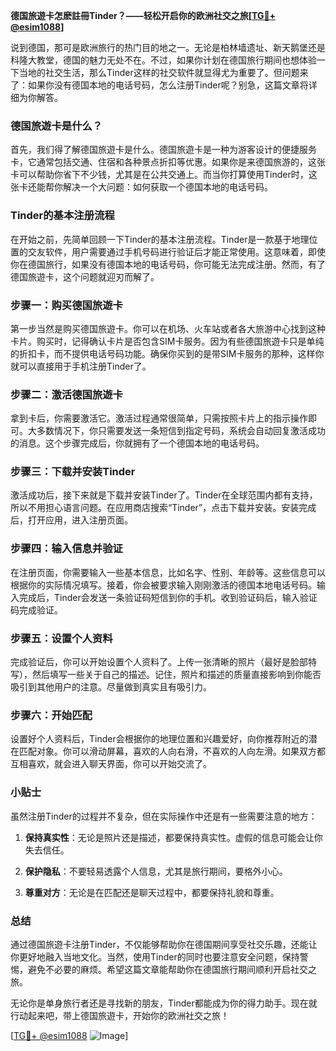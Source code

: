 **德国旅遊卡怎麽註冊Tinder？——轻松开启你的欧洲社交之旅[[TG💪+ @esim1088](https://t.me/s/esim1088)]**

说到德国，那可是欧洲旅行的热门目的地之一。无论是柏林墙遗址、新天鹅堡还是科隆大教堂，德国的魅力无处不在。不过，如果你计划在德国旅行期间也想体验一下当地的社交生活，那么Tinder这样的社交软件就显得尤为重要了。但问题来了：如果你没有德国本地的电话号码，怎么注册Tinder呢？别急，这篇文章将详细为你解答。

### 德国旅遊卡是什么？

首先，我们得了解德国旅遊卡是什么。德国旅遊卡是一种为游客设计的便捷服务卡，它通常包括交通、住宿和各种景点折扣等优惠。如果你是来德国旅游的，这张卡可以帮助你省下不少钱，尤其是在公共交通上。而当你打算使用Tinder时，这张卡还能帮你解决一个大问题：如何获取一个德国本地的电话号码。

### Tinder的基本注册流程

在开始之前，先简单回顾一下Tinder的基本注册流程。Tinder是一款基于地理位置的交友软件，用户需要通过手机号码进行验证后才能正常使用。这意味着，即使你在德国旅行，如果没有德国本地的电话号码，你可能无法完成注册。然而，有了德国旅遊卡，这个问题就迎刃而解了。

### 步骤一：购买德国旅遊卡

第一步当然是购买德国旅遊卡。你可以在机场、火车站或者各大旅游中心找到这种卡片。购买时，记得确认卡片是否包含SIM卡服务。因为有些德国旅遊卡只是单纯的折扣卡，而不提供电话号码功能。确保你买到的是带SIM卡服务的那种，这样你就可以直接用于手机注册Tinder了。

### 步骤二：激活德国旅遊卡

拿到卡后，你需要激活它。激活过程通常很简单，只需按照卡片上的指示操作即可。大多数情况下，你只需要发送一条短信到指定号码，系统会自动回复激活成功的消息。这个步骤完成后，你就拥有了一个德国本地的电话号码。

### 步骤三：下载并安装Tinder

激活成功后，接下来就是下载并安装Tinder了。Tinder在全球范围内都有支持，所以不用担心语言问题。在应用商店搜索“Tinder”，点击下载并安装。安装完成后，打开应用，进入注册页面。

### 步骤四：输入信息并验证

在注册页面，你需要输入一些基本信息，比如名字、性别、年龄等。这些信息可以根据你的实际情况填写。接着，你会被要求输入刚刚激活的德国本地电话号码。输入完成后，Tinder会发送一条验证码短信到你的手机。收到验证码后，输入验证码完成验证。

### 步骤五：设置个人资料

完成验证后，你可以开始设置个人资料了。上传一张清晰的照片（最好是脸部特写），然后填写一些关于自己的描述。记住，照片和描述的质量直接影响到你能否吸引到其他用户的注意。尽量做到真实且有吸引力。

### 步骤六：开始匹配

设置好个人资料后，Tinder会根据你的地理位置和兴趣爱好，向你推荐附近的潜在匹配对象。你可以滑动屏幕，喜欢的人向右滑，不喜欢的人向左滑。如果双方都互相喜欢，就会进入聊天界面，你可以开始交流了。

### 小贴士

虽然注册Tinder的过程并不复杂，但在实际操作中还是有一些需要注意的地方：

1. **保持真实性**：无论是照片还是描述，都要保持真实性。虚假的信息可能会让你失去信任。
   
2. **保护隐私**：不要轻易透露个人信息，尤其是旅行期间，要格外小心。
   
3. **尊重对方**：无论是在匹配还是聊天过程中，都要保持礼貌和尊重。

### 总结

通过德国旅遊卡注册Tinder，不仅能够帮助你在德国期间享受社交乐趣，还能让你更好地融入当地文化。当然，使用Tinder的同时也要注意安全问题，保持警惕，避免不必要的麻烦。希望这篇文章能帮助你在德国旅行期间顺利开启社交之旅。

无论你是单身旅行者还是寻找新的朋友，Tinder都能成为你的得力助手。现在就行动起来吧，带上德国旅遊卡，开始你的欧洲社交之旅！

[[TG💪+ @esim1088](https://t.me/s/esim1088) ![Image](https://i.postimg.cc/4NQfJmqS/Snipaste-2025-05-13-00-14-12.png)]